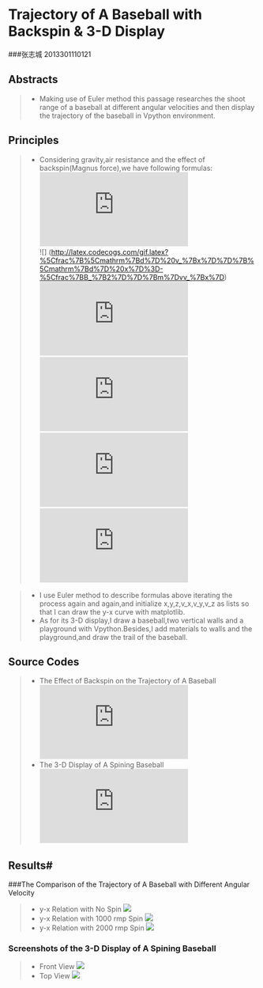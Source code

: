 #  Trajectory of A Baseball with Backspin & 3-D Display
###张志城 2013301110121
##  Abstracts
>- Making use of Euler method this passage researches the shoot range of a baseball at different angular velocities and then display the trajectory of the baseball in Vpython environment.

##  Principles
>- Considering gravity,air resistance and the effect of backspin(Magnus force),we have following formulas:
       <br />    ![](http://latex.codecogs.com/gif.latex?%5Cfrac%7B%5Cmathrm%7Bd%7D%20x%7D%7B%5Cmathrm%7Bd%7D%20x%7D%3Dv_%7Bx%7D)
       <br />    ![] (http://latex.codecogs.com/gif.latex?%5Cfrac%7B%5Cmathrm%7Bd%7D%20v_%7Bx%7D%7D%7B%5Cmathrm%7Bd%7D%20x%7D%3D-%5Cfrac%7BB_%7B2%7D%7D%7Bm%7Dvv_%7Bx%7D)
       <br />    ![](http://latex.codecogs.com/gif.latex?%5Cfrac%7B%5Cmathrm%7Bd%7D%20%7By%7D%7D%7B%5Cmathrm%7Bd%7D%20t%7D%3Dv_%7By%7D)
       <br />    ![](http://latex.codecogs.com/gif.latex?%5Cfrac%7B%5Cmathrm%7Bd%7D%20v_%7By%7D%7D%7B%5Cmathrm%7Bd%7D%20x%7D%3D-g)
       <br />    ![](http://latex.codecogs.com/gif.latex?%5Cfrac%7B%5Cmathrm%7Bd%7D%20%7Bz%7D%7D%7B%5Cmathrm%7Bd%7D%20t%7D%3Dv_%7Bz%7D)
       <br />    ![](http://latex.codecogs.com/gif.latex?%5Cfrac%7B%5Cmathrm%7Bd%7D%20v_%7Bz%7D%7D%7B%5Cmathrm%7Bd%7D%20x%7D%3D-%5Cfrac%7BS_%7B0%7D%7D%7Bm%7D%5Comega%20v_%7Bx%7D)
    
  >- I use Euler method to describe formulas above iterating the process again and again,and initialize x,y,z,v_x,v_y,v_z as lists so that I can draw the y-x curve with matplotlib.
  >- As for its 3-D display,I draw a baseball,two vertical walls and a playground with Vpython.Besides,I add materials to walls and the playground,and draw the trail of the baseball.
## Source Codes
>- The Effect of Backspin on the Trajectory of A Baseball
   ![](https://github.com/Zhicheng-Zhang/computationalphysics_N20133011101211/blob/master/chapter2.2/baseball_Magnus.py)
>- The 3-D Display of A Spining Baseball
   ![](https://github.com/Zhicheng-Zhang/computationalphysics_N20133011101211/blob/master/chapter2.2/baseball_Magnus_AR.py)
   
## Results#
###The Comparison of the Trajectory of A Baseball with Different Angular Velocity
>- y-x Relation with No Spin
   ![](https://github.com/Zhicheng-Zhang/computationalphysics_N20133011101211/blob/master/chapter2.2/baseball_backspin_0.png)
>- y-x Relation with 1000 rmp Spin
   ![](https://github.com/Zhicheng-Zhang/computationalphysics_N20133011101211/blob/master/chapter2.2/baseball_backspin_1000.png)
>- y-x Relation with 2000 rmp Spin
   ![](https://github.com/Zhicheng-Zhang/computationalphysics_N20133011101211/blob/master/chapter2.2/baseball_backspin_2000.png)
### Screenshots of the 3-D Display of A Spining Baseball
>- Front View
  ![](https://github.com/Zhicheng-Zhang/computationalphysics_N20133011101211/blob/master/chapter2.2/baseball_Magnus_frontview.png)
>- Top View
  ![](https://github.com/Zhicheng-Zhang/computationalphysics_N20133011101211/blob/master/chapter2.2/baseball_Magnus_topview.png)
  
